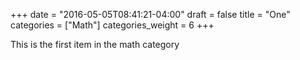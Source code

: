 +++
date = "2016-05-05T08:41:21-04:00"
draft = false
title = "One"
categories = ["Math"]
categories_weight = 6
+++

This is the first item in the math category